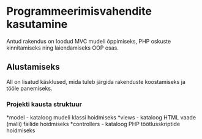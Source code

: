 # Programmeerimisvahendite kasutamine
  Antud rakendus on loodud MVC
  mudeli õppimiseks, PHP oskuste kinnitamiseks ning laiendamiseks
  OOP osas.
  ## Alustamiseks
  All on lisatud käsklused, mida tuleb järgida rakenduste koostamiseks
  ja tööle panemiseks.
  ### Projekti kausta struktuur
  *model - kataloog mudeli klassi hoidmiseks
  *views - kataloog HTML vaade (malli) failide hoidmiseks
  *controllers - kataloog PHP töötlusskriptide hoidmiseks
